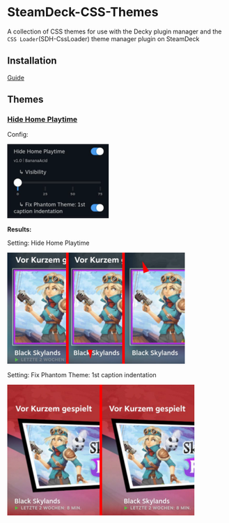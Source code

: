 # SteamDeck-CSS-Themes

A collection of CSS themes for use with the Decky plugin manager and the `CSS Loader`(SDH-CssLoader) theme manager plugin on SteamDeck


## Installation

[Guide](https://github.com/BananaAcid/SteamDeck-CSS-Themes/blob/main/install.md)


## Themes

### [Hide Home Playtime](https://github.com/BananaAcid/SteamDeck-CSS-Themes/blob/main/themes/HideHomePlaytime/)

Config:

<img alt="Hide Home Playtime screenshot" src="themes/HideHomePlaytime/images/config.png?raw=true" height="170px" />

**Results:**

Setting: Hide Home Playtime

<img alt="Hide Home Playtime screenshot" src="themeDB/images/BananaAcid/HideHomePlaytime.jpg?raw=true" height="255px" />

Setting: Fix Phantom Theme: 1st caption indentation

<img alt="Hide Home Playtime - FIX PHANTOM screenshot" src="themes/HideHomePlaytime/images/fixPhantom.jpg?raw=true" height="300px" />